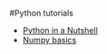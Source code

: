 #Python tutorials

- [Python in a Nutshell](python_in_a_nutshell.ipynb)
- [Numpy basics](numpy_tutor.ipynb)
